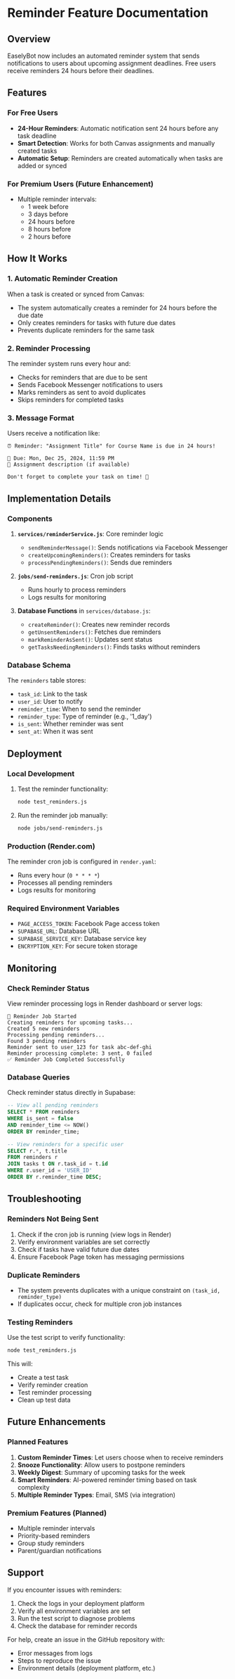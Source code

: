 # Reminder Feature Documentation

## Overview
EaselyBot now includes an automated reminder system that sends notifications to users about upcoming assignment deadlines. Free users receive reminders 24 hours before their deadlines.

## Features

### For Free Users
- **24-Hour Reminders**: Automatic notification sent 24 hours before any task deadline
- **Smart Detection**: Works for both Canvas assignments and manually created tasks
- **Automatic Setup**: Reminders are created automatically when tasks are added or synced

### For Premium Users (Future Enhancement)
- Multiple reminder intervals:
  - 1 week before
  - 3 days before
  - 24 hours before
  - 8 hours before
  - 2 hours before

## How It Works

### 1. Automatic Reminder Creation
When a task is created or synced from Canvas:
- The system automatically creates a reminder for 24 hours before the due date
- Only creates reminders for tasks with future due dates
- Prevents duplicate reminders for the same task

### 2. Reminder Processing
The reminder system runs every hour and:
- Checks for reminders that are due to be sent
- Sends Facebook Messenger notifications to users
- Marks reminders as sent to avoid duplicates
- Skips reminders for completed tasks

### 3. Message Format
Users receive a notification like:
```
⏰ Reminder: "Assignment Title" for Course Name is due in 24 hours!

📅 Due: Mon, Dec 25, 2024, 11:59 PM
📝 Assignment description (if available)

Don't forget to complete your task on time! 💪
```

## Implementation Details

### Components
1. **`services/reminderService.js`**: Core reminder logic
   - `sendReminderMessage()`: Sends notifications via Facebook Messenger
   - `createUpcomingReminders()`: Creates reminders for tasks
   - `processPendingReminders()`: Sends due reminders

2. **`jobs/send-reminders.js`**: Cron job script
   - Runs hourly to process reminders
   - Logs results for monitoring

3. **Database Functions** in `services/database.js`:
   - `createReminder()`: Creates new reminder records
   - `getUnsentReminders()`: Fetches due reminders
   - `markReminderAsSent()`: Updates sent status
   - `getTasksNeedingReminders()`: Finds tasks without reminders

### Database Schema
The `reminders` table stores:
- `task_id`: Link to the task
- `user_id`: User to notify
- `reminder_time`: When to send the reminder
- `reminder_type`: Type of reminder (e.g., '1_day')
- `is_sent`: Whether reminder was sent
- `sent_at`: When it was sent

## Deployment

### Local Development
1. Test the reminder functionality:
   ```bash
   node test_reminders.js
   ```

2. Run the reminder job manually:
   ```bash
   node jobs/send-reminders.js
   ```

### Production (Render.com)
The reminder cron job is configured in `render.yaml`:
- Runs every hour (`0 * * * *`)
- Processes all pending reminders
- Logs results for monitoring

### Required Environment Variables
- `PAGE_ACCESS_TOKEN`: Facebook Page access token
- `SUPABASE_URL`: Database URL
- `SUPABASE_SERVICE_KEY`: Database service key
- `ENCRYPTION_KEY`: For secure token storage

## Monitoring

### Check Reminder Status
View reminder processing logs in Render dashboard or server logs:
```
🔔 Reminder Job Started
Creating reminders for upcoming tasks...
Created 5 new reminders
Processing pending reminders...
Found 3 pending reminders
Reminder sent to user_123 for task abc-def-ghi
Reminder processing complete: 3 sent, 0 failed
✅ Reminder Job Completed Successfully
```

### Database Queries
Check reminder status directly in Supabase:
```sql
-- View all pending reminders
SELECT * FROM reminders 
WHERE is_sent = false 
AND reminder_time <= NOW()
ORDER BY reminder_time;

-- View reminders for a specific user
SELECT r.*, t.title 
FROM reminders r
JOIN tasks t ON r.task_id = t.id
WHERE r.user_id = 'USER_ID'
ORDER BY r.reminder_time DESC;
```

## Troubleshooting

### Reminders Not Being Sent
1. Check if the cron job is running (view logs in Render)
2. Verify environment variables are set correctly
3. Check if tasks have valid future due dates
4. Ensure Facebook Page token has messaging permissions

### Duplicate Reminders
- The system prevents duplicates with a unique constraint on `(task_id, reminder_type)`
- If duplicates occur, check for multiple cron job instances

### Testing Reminders
Use the test script to verify functionality:
```bash
node test_reminders.js
```

This will:
- Create a test task
- Verify reminder creation
- Test reminder processing
- Clean up test data

## Future Enhancements

### Planned Features
1. **Custom Reminder Times**: Let users choose when to receive reminders
2. **Snooze Functionality**: Allow users to postpone reminders
3. **Weekly Digest**: Summary of upcoming tasks for the week
4. **Smart Reminders**: AI-powered reminder timing based on task complexity
5. **Multiple Reminder Types**: Email, SMS (via integration)

### Premium Features (Planned)
- Multiple reminder intervals
- Priority-based reminders
- Group study reminders
- Parent/guardian notifications

## Support

If you encounter issues with reminders:
1. Check the logs in your deployment platform
2. Verify all environment variables are set
3. Run the test script to diagnose problems
4. Check the database for reminder records

For help, create an issue in the GitHub repository with:
- Error messages from logs
- Steps to reproduce the issue
- Environment details (deployment platform, etc.)
